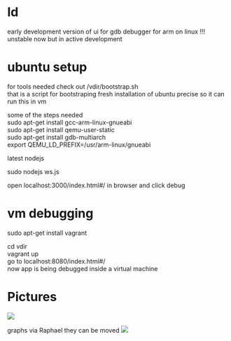 ld
==
early development version of ui for gdb debugger for arm on linux !!!
unstable now but in active development

ubuntu setup
==

for tools needed check out /vdir/bootstrap.sh<br/>
that is a script for bootstraping fresh installation of ubuntu precise so it can run this in vm

some of the steps needed<br/>
  sudo apt-get install gcc-arm-linux-gnueabi <br/>
  sudo apt-get install qemu-user-static <br/>
  sudo apt-get install gdb-multiarch <br/>
  export QEMU_LD_PREFIX=/usr/arm-linux/gnueabi <br/>

  latest nodejs<br/>

  sudo nodejs ws.js<br/>

open localhost:3000/index.html#/ in browser and click debug

vm debugging
==

sudo apt-get install vagrant

cd vdir<br/>
vagrant up<br/>
go to localhost:8080/index.html#/<br/>
now app is being debugged inside a virtual machine<br/>


Pictures
==
![](https://raw.github.com/NikolaMandic/ld/master/a.png)

graphs via Raphael they can be moved
![](https://raw.github.com/NikolaMandic/ld/master/b.png)
